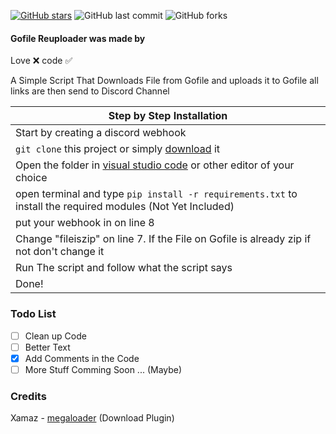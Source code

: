 [![GitHub stars](https://img.shields.io/github/stars/mrpekr/GofileReuploader?color=lime)](https://github.com/mrpekr/GofileReuploader/stargazers) ![GitHub last commit](https://img.shields.io/github/last-commit/mrpekr/GofileReuploader) ![GitHub forks](https://img.shields.io/github/forks/mrpekr/gofilereuploader?color=lime)

#### Gofile Reuploader was made by
Love ❌
code ✅

A Simple Script That Downloads File from Gofile and uploads it to Gofile all links are then send to Discord Channel 

|    Step by Step Installation 		|
| ------------------------------------ 	|
| Start by creating a discord webhook	|
| `git clone` this project or simply [download](https://github.com/mrpekr/GofileReuploader/archive/refs/heads/main.zip) it	|
| Open the folder in [visual studio code](https://code.visualstudio.com/Download#) or other editor of your choice							|
| open terminal and type `pip install -r requirements.txt` to install the required modules (Not Yet Included) 		|
| put your webhook in on line 8	|
| Change "fileiszip" on line 7. If the File on Gofile is already zip if not don't change it 				|
| Run The script and follow what the script says |
| Done! 				|

### Todo List
- [ ] Clean up Code
- [ ] Better Text
- [X] Add Comments in the Code
- [ ] More Stuff Comming Soon ... (Maybe)

### Credits
Xamaz - [megaloader](https://github.com/Ximaz/megaloader) (Download Plugin)
